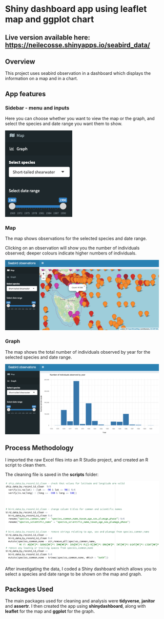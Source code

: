 # Shiny dashboard app using leaflet map and ggplot chart


## Live version available here: https://neilecosse.shinyapps.io/seabird_data/


## Overview

This project uses seabird observation in a dashboard which displays the information on a map and in a chart.





## App features 

### Sidebar - menu and inputs

Here you can choose whether you want to view the map or the graph, and select the species and date range you want them to show.


<img src = "images/inputs.png">

### Map

The map shows observations for the selected species and date range.

Clicking on an observation will show you the number of individuals observed; deeper colours indicate higher numbers of individuals.

<img src = "images/map.png">


### Graph

The map shows the total number of individuals observed by year for the selected species and date range.

<img src = "images/graph.png">



## Process Methodology

I imported the raw Excel files into an R Studio project, and created an R script to clean them.

The cleaning file is saved in the **scripts** folder:

<img src = "images/data_cleaning.png">


After investigating the data, I coded a Shiny dashboard which allows you to select a species and date range to be shown on the map and graph.



## Packages Used

The main packages used for cleaning and analysis were **tidyverse**, **janitor** and **assertr**. I then created the app using **shinydashboard**, along with **leaflet** for the map and  **ggplot** for the graph.




